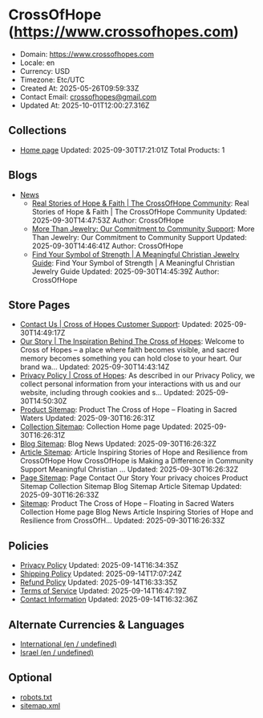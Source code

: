 # CrossOfHope (https://www.crossofhopes.com)

- Domain: https://www.crossofhopes.com
- Locale: en
- Currency: USD
- Timezone: Etc/UTC
- Created At: 2025-05-26T09:59:33Z
- Contact Email: crossofhopes@gmail.com
- Updated At: 2025-10-01T12:00:27.316Z

## Collections

- [Home page](https://www.crossofhopes.com/collections/frontpage)
  Updated: 2025-09-30T17:21:01Z
  Total Products: 1

## Blogs

- [News](https://www.crossofhopes.com/blogs/news)
  - [Real Stories of Hope & Faith | The CrossOfHope Community](https://www.crossofhopes.com/blogs/news/inspiring-stories-of-hope-and-resilience-from-crossofhope): Real Stories of Hope & Faith | The CrossOfHope Community
    Updated: 2025-09-30T14:47:53Z
    Author: CrossOfHope
  - [More Than Jewelry: Our Commitment to Community Support](https://www.crossofhopes.com/blogs/news/how-crossofhope-is-making-a-difference-in-community-support): More Than Jewelry: Our Commitment to Community Support
    Updated: 2025-09-30T14:46:41Z
    Author: CrossOfHope
  - [Find Your Symbol of Strength | A Meaningful Christian Jewelry Guide](https://www.crossofhopes.com/blogs/news/meaningful-christian-jewelry-a-guide-to-expressing-spiritual-resilience): Find Your Symbol of Strength | A Meaningful Christian Jewelry Guide
    Updated: 2025-09-30T14:45:39Z
    Author: CrossOfHope

## Store Pages

- [Contact Us | Cross of Hopes Customer Support](https://www.crossofhopes.com/pages/contact): 
  Updated: 2025-09-30T14:49:17Z
- [Our Story | The Inspiration Behind The Cross of Hopes](https://www.crossofhopes.com/pages/our-story): Welcome to Cross of Hopes – a place where faith becomes visible, and sacred memory becomes something you can hold close to your heart. Our brand wa...
  Updated: 2025-09-30T14:43:14Z
- [Privacy Policy | Cross of Hopes](https://www.crossofhopes.com/pages/data-sharing-opt-out): As described in our Privacy Policy, we collect personal information from your interactions with us and our website, including through cookies and s...
  Updated: 2025-09-30T14:50:30Z
- [Product Sitemap](https://www.crossofhopes.com/pages/product-sitemap): Product The Cross of Hope – Floating in Sacred Waters
  Updated: 2025-09-30T16:26:31Z
- [Collection Sitemap](https://www.crossofhopes.com/pages/collection-sitemap): Collection Home page
  Updated: 2025-09-30T16:26:31Z
- [Blog Sitemap](https://www.crossofhopes.com/pages/blog-sitemap): Blog News
  Updated: 2025-09-30T16:26:32Z
- [Article Sitemap](https://www.crossofhopes.com/pages/article-sitemap): Article Inspiring Stories of Hope and Resilience from CrossOfHope How CrossOfHope is Making a Difference in Community Support Meaningful Christian ...
  Updated: 2025-09-30T16:26:32Z
- [Page Sitemap](https://www.crossofhopes.com/pages/page-sitemap): Page Contact Our Story Your privacy choices Product Sitemap Collection Sitemap Blog Sitemap Article Sitemap
  Updated: 2025-09-30T16:26:33Z
- [Sitemap](https://www.crossofhopes.com/pages/sitemap): Product The Cross of Hope – Floating in Sacred Waters Collection Home page Blog News Article Inspiring Stories of Hope and Resilience from CrossOfH...
  Updated: 2025-09-30T16:26:33Z

## Policies

- [Privacy Policy](https://www.crossofhopes.com/policies/privacy-policy)
  Updated: 2025-09-14T16:34:35Z
- [Shipping Policy](https://www.crossofhopes.com/policies/shipping-policy)
  Updated: 2025-09-14T17:07:24Z
- [Refund Policy](https://www.crossofhopes.com/policies/refund-policy)
  Updated: 2025-09-14T16:33:35Z
- [Terms of Service](https://www.crossofhopes.com/policies/terms-of-service)
  Updated: 2025-09-14T16:47:19Z
- [Contact Information](https://www.crossofhopes.com/policies/contact-information)
  Updated: 2025-09-14T16:32:36Z

## Alternate Currencies & Languages

- [International (en / undefined)](https://www.crossofhopes.com/llms.txt?market=international)
- [Israel (en / undefined)](https://www.crossofhopes.com/llms.txt?market=il)

## Optional

- [robots.txt](https://www.crossofhopes.com/robots.txt)
- [sitemap.xml](https://www.crossofhopes.com/sitemap.xml)
